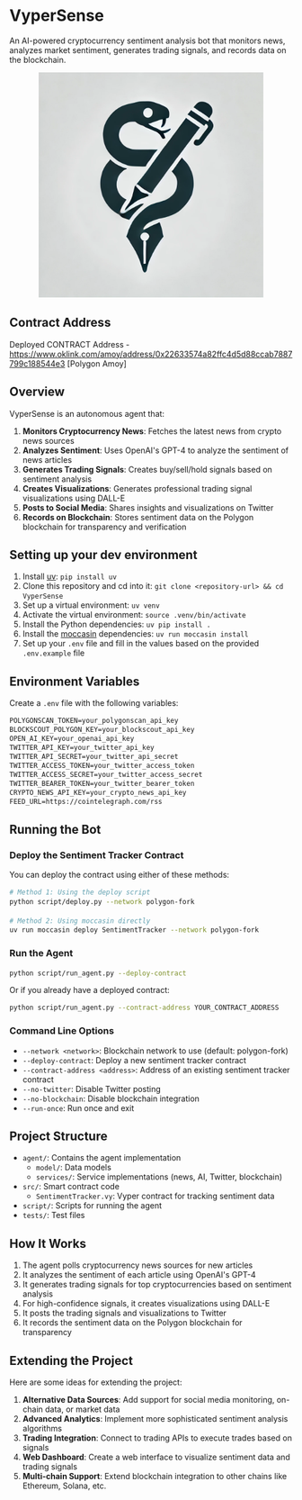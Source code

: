# VyperSense

An AI-powered cryptocurrency sentiment analysis bot that monitors news, analyzes market sentiment, generates trading signals, and records data on the blockchain.

<p align="center">
<img src="./icon.jpeg" alt="VyperSense Logo" width="400"/>
</p>

## Contract Address
Deployed CONTRACT Address - https://www.oklink.com/amoy/address/0x22633574a82ffc4d5d88ccab7887799c188544e3 [Polygon Amoy]

## Overview

VyperSense is an autonomous agent that:

1. **Monitors Cryptocurrency News**: Fetches the latest news from crypto news sources
2. **Analyzes Sentiment**: Uses OpenAI's GPT-4 to analyze the sentiment of news articles
3. **Generates Trading Signals**: Creates buy/sell/hold signals based on sentiment analysis
4. **Creates Visualizations**: Generates professional trading signal visualizations using DALL-E
5. **Posts to Social Media**: Shares insights and visualizations on Twitter
6. **Records on Blockchain**: Stores sentiment data on the Polygon blockchain for transparency and verification

## Setting up your dev environment

1. Install [uv](https://github.com/astral-sh/uv): `pip install uv`
2. Clone this repository and cd into it: `git clone <repository-url> && cd VyperSense`
3. Set up a virtual environment: `uv venv`
4. Activate the virtual environment: `source .venv/bin/activate`
5. Install the Python dependencies: `uv pip install .`
6. Install the [moccasin](https://github.com/Cyfrin/moccasin) dependencies: `uv run moccasin install`
7. Set up your `.env` file and fill in the values based on the provided `.env.example` file

## Environment Variables

Create a `.env` file with the following variables:

```
POLYGONSCAN_TOKEN=your_polygonscan_api_key
BLOCKSCOUT_POLYGON_KEY=your_blockscout_api_key
OPEN_AI_KEY=your_openai_api_key
TWITTER_API_KEY=your_twitter_api_key
TWITTER_API_SECRET=your_twitter_api_secret
TWITTER_ACCESS_TOKEN=your_twitter_access_token
TWITTER_ACCESS_SECRET=your_twitter_access_secret
TWITTER_BEARER_TOKEN=your_twitter_bearer_token
CRYPTO_NEWS_API_KEY=your_crypto_news_api_key
FEED_URL=https://cointelegraph.com/rss
```

## Running the Bot

### Deploy the Sentiment Tracker Contract

You can deploy the contract using either of these methods:

```bash
# Method 1: Using the deploy script
python script/deploy.py --network polygon-fork

# Method 2: Using moccasin directly
uv run moccasin deploy SentimentTracker --network polygon-fork
```

### Run the Agent

```bash
python script/run_agent.py --deploy-contract
```

Or if you already have a deployed contract:

```bash
python script/run_agent.py --contract-address YOUR_CONTRACT_ADDRESS
```

### Command Line Options

- `--network <network>`: Blockchain network to use (default: polygon-fork)
- `--deploy-contract`: Deploy a new sentiment tracker contract
- `--contract-address <address>`: Address of an existing sentiment tracker contract
- `--no-twitter`: Disable Twitter posting
- `--no-blockchain`: Disable blockchain integration
- `--run-once`: Run once and exit

## Project Structure

- `agent/`: Contains the agent implementation
  - `model/`: Data models
  - `services/`: Service implementations (news, AI, Twitter, blockchain)
- `src/`: Smart contract code
  - `SentimentTracker.vy`: Vyper contract for tracking sentiment data
- `script/`: Scripts for running the agent
- `tests/`: Test files

## How It Works

1. The agent polls cryptocurrency news sources for new articles
2. It analyzes the sentiment of each article using OpenAI's GPT-4
3. It generates trading signals for top cryptocurrencies based on sentiment analysis
4. For high-confidence signals, it creates visualizations using DALL-E
5. It posts the trading signals and visualizations to Twitter
6. It records the sentiment data on the Polygon blockchain for transparency

## Extending the Project

Here are some ideas for extending the project:

1. **Alternative Data Sources**: Add support for social media monitoring, on-chain data, or market data
2. **Advanced Analytics**: Implement more sophisticated sentiment analysis algorithms
3. **Trading Integration**: Connect to trading APIs to execute trades based on signals
4. **Web Dashboard**: Create a web interface to visualize sentiment data and trading signals
5. **Multi-chain Support**: Extend blockchain integration to other chains like Ethereum, Solana, etc.